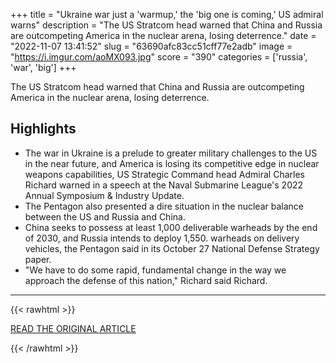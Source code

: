 +++
title = "Ukraine war just a 'warmup,' the 'big one is coming,' US admiral warns"
description = "The US Stratcom head warned that China and Russia are outcompeting America in the nuclear arena, losing deterrence."
date = "2022-11-07 13:41:52"
slug = "63690afc83cc51cff77e2adb"
image = "https://i.imgur.com/aoMX093.jpg"
score = "390"
categories = ['russia', 'war', 'big']
+++

The US Stratcom head warned that China and Russia are outcompeting America in the nuclear arena, losing deterrence.

## Highlights

- The war in Ukraine is a prelude to greater military challenges to the US in the near future, and America is losing its competitive edge in nuclear weapons capabilities, US Strategic Command head Admiral Charles Richard warned in a speech at the Naval Submarine League's 2022 Annual Symposium & Industry Update.
- The Pentagon also presented a dire situation in the nuclear balance between the US and Russia and China.
- China seeks to possess at least 1,000 deliverable warheads by the end of 2030, and Russia intends to deploy 1,550. warheads on delivery vehicles, the Pentagon said in its October 27 National Defense Strategy paper.
- "We have to do some rapid, fundamental change in the way we approach the defense of this nation," Richard said Richard.

---

{{< rawhtml >}}
  <p class="article-category">
    <a target="_blank" href="https://m.jpost.com/international/article-721579">READ THE ORIGINAL ARTICLE</a>
  </p>
{{< /rawhtml >}}
